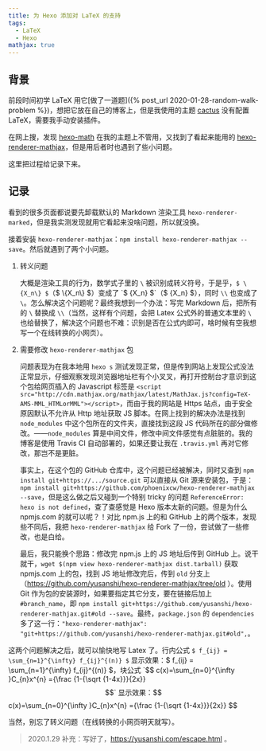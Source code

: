```yaml
---
title: 为 Hexo 添加对 LaTeX 的支持
tags:
  - LaTeX
  - Hexo
mathjax: true
---
```


## 背景

前段时间初学 LaTeX 用它[做了一道题]({% post_url 2020-01-28-random-walk-problem %})，想把它放在自己的博客上，但是我使用的主题 [cactus](https://github.com/probberechts/hexo-theme-cactus) 没有配置 LaTeX，需要我手动安装插件。

在网上搜，发现 [hexo-math](https://github.com/hexojs/hexo-math) 在我的主题上不管用，又找到了看起来能用的 [hexo-renderer-mathjax](https://github.com/phoenixcw/hexo-renderer-mathjax)，但是用后者时也遇到了些小问题。

这里把过程给记录下来。

## 记录

看到的很多页面都说要先卸载默认的 Markdown 渲染工具 `hexo-renderer-marked`，但是我实测发现就用它看起来没啥问题，所以就没换。

接着安装 `hexo-renderer-mathjax`：`npm install hexo-renderer-mathjax --save`。然后就遇到了两个小问题。

1. 转义问题

   大概是渲染工具的行为，数学式子里的 `\` 被识别成转义符号，于是乎，`$ \{X_n\} $`（$ \\{X_n\\} $）变成了 `$ {X_n} $`（$ {X_n} $），同时 `\\` 也变成了 `\`。怎么解决这个问题呢？最终我想到一个办法：写完 Markdown 后，把所有的 `\` 替换成 `\\`（当然，这样有个问题，会把 Latex 公式外的普通文本里的 `\` 也给替换了，解决这个问题也不难：识别是否在公式内即可，啥时候有空我想写一个在线转换的小网页）。

2. 需要修改 `hexo-renderer-mathjax` 包

   问题表现为在我本地用 `hexo s` 测试发现正常，但是传到网站上发现公式没法正常显示，仔细观察发现浏览器地址栏有个小叉叉，再打开控制台才意识到这个包给网页插入的 Javascript 标签是 `<script src="http://cdn.mathjax.org/mathjax/latest/MathJax.js?config=TeX-AMS-MML_HTMLorMML"></script>`，而由于我的网站是 Https 站点，由于安全原因默认不允许从 Http 地址获取 JS 脚本。在网上找到的解决办法是找到 `node_modules` 中这个包所在的文件夹，直接找到这段 JS 代码所在的部分做修改。——`node_modules` 算是中间文件，修改中间文件感觉有点脏脏的。我的博客是使用 Travis CI 自动部署的，如果还要让我在 `.travis.yml` 再对它修改，那岂不是更脏。

   事实上，在这个包的 GitHub 仓库中，这个问题已经被解决，同时又查到 `npm install git+https://.../source.git` 可以直接从 Git 源来安装包，于是：`npm install git+https://github.com/phoenixcw/hexo-renderer-mathjax --save`，但是这么做之后又碰到一个特别 tricky 的问题 `ReferenceError: hexo is not defined`，查了查感觉是 Hexo 版本太新的问题。但是为什么 npmjs.com 的就可以呢？！对比 npm.js 上的和 GitHub 上的两个版本，发现些不同后，我把 `hexo-renderer-mathjax` 给 Fork 了一份，尝试做了一些修改，也是白给。

   最后，我只能换个思路：修改完 npm.js 上的 JS 地址后传到 GitHub 上。说干就干，`wget $(npm view hexo-renderer-mathjax dist.tarball)` 获取 npmjs.com 上的包，找到 JS 地址修改完后，传到 `old` 分支上（https://github.com/yusanshi/hexo-renderer-mathjax/tree/old ）。使用 Git 作为包的安装源时，如果要指定其它分支，要在链接后加上 `#branch_name`，即 `npm install git+https://github.com/yusanshi/hexo-renderer-mathjax.git#old --save`。最终，`package.json` 的 `dependencies` 多了这一行：`"hexo-renderer-mathjax": "git+https://github.com/yusanshi/hexo-renderer-mathjax.git#old",`。

这两个问题解决之后，就可以愉快地写 Latex 了。行内公式 `$ f_{ij} = \sum_{n=1}^{\infty} f_{ij}^{(n)} $` 显示效果：$ f_{ij} = \sum_{n=1}^{\infty} f_{ij}^{(n)} $，块公式 `$$ c(x)=\sum_{n=0}^{\infty }C_{n}x^{n} ={\frac {1-{\sqrt {1-4x}}}{2x}} $$` 显示效果：$$ c(x)=\sum_{n=0}^{\infty }C\_{n}x^{n} ={\frac {1-{\sqrt {1-4x}}}{2x}} $$

当然，别忘了转义问题（在线转换的小网页明天就写）。

> 2020.1.29 补充：写好了，https://yusanshi.com/escape.html 。
